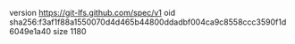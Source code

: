 version https://git-lfs.github.com/spec/v1
oid sha256:f3af1f88a1550070d4d465b44800ddadbf004ca9c8558ccc3590f1d6049e1a40
size 1180

